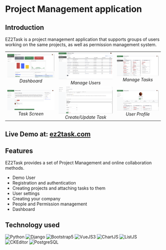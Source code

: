 <meta name="title" property="og:title" content="EZ2Task" />
<meta property="og:type" content="Website" />
<meta name="image" property="og:image" content="https://github.com/igorsimb/igorsimb/raw/master/assets/EZ2TASK_thumbnail.jpg" />
<meta name="description" property="og:description" content="A project management application that supports groups of users working on the same projects, as well as permission management system." />

# Project Management application

## Introduction

EZ2Task is a project management application that supports groups of users working on the same projects, as well as permission management system.

<table>
  <tr>
    <td align="center">
      <a href="https://github.com/igorsimb/ez2task/blob/master/staticfiles/github_assets/ez2task_screen1.png?raw=true" target="_blank" title="Dashboard">
        <img src="https://github.com/igorsimb/ez2task/blob/master/staticfiles/github_assets/ez2task_screen1.png?raw=true" alt="Dashboard">
      </a>
      <br />
      <em>Dashboard</em>
    </td>
    <td  align ="center">
      <a href="https://github.com/igorsimb/ez2task/blob/master/staticfiles/github_assets/ez2task_screen2.png?raw=true" target="_blank" title="Manage Users">
        <img src="https://github.com/igorsimb/ez2task/blob/master/staticfiles/github_assets/ez2task_screen2.png?raw=true" alt="Manage Users">
      </a>
      <br />
      <em>Manage Users</em>
    </td>
    <td align="center">
    <a href="https://github.com/igorsimb/ez2task/blob/master/staticfiles/github_assets/ez2task_screen3.png?raw=true" target="_blank" title="Manage Tasks">
      <img src="https://github.com/igorsimb/ez2task/blob/master/staticfiles/github_assets/ez2task_screen3.png?raw=true" alt="Manage Tasks">
    </a>
      <br />
      <em>Manage Tasks</em>
    </td>
  </tr>
  <tr>
    <td align="center">
    <a href="https://github.com/igorsimb/ez2task/blob/master/staticfiles/github_assets/ez2task_screen5.png?raw=true" target="_blank" title="Task Screen">
        <img src="https://github.com/igorsimb/ez2task/blob/master/staticfiles/github_assets/ez2task_screen5.png?raw=true" alt="Task Screen">
      </a>
      <br />
      <em>Task Screen</em>
    </td>
    <td align="center">
      <a href="https://github.com/igorsimb/ez2task/blob/master/staticfiles/github_assets/ez2task_screen7.png?raw=true" target="_blank" title="Create/Update Task">
        <img src="https://github.com/igorsimb/ez2task/blob/master/staticfiles/github_assets/ez2task_screen7.png?raw=true" alt="Create/Update Task">
      </a>
      <br />
      <em>Create/Update Task</em>
    </td>
    <td align="center">
      <a href="https://github.com/igorsimb/ez2task/blob/master/staticfiles/github_assets/ez2task_screen4.png?raw=true" target="_blank" title="User Profile">
        <img src="https://github.com/igorsimb/ez2task/blob/master/staticfiles/github_assets/ez2task_screen4.png?raw=true" alt="User Profile">
      </a>
      <br />
      <em>User Profile</em>
    </td>
  </tr>
</table>

## Live Demo at: [ez2task.com](https://ez2task.com/)

## Features
EZ2Task provides a set of Project Management and online collaboration methods.
  * Demo User
  * Registration and authentication
  * Creating projects and attaching tasks to them
  * User settings
  * Creating your company
  * People and Permission management
  * Dashboard

## Technology used
![Python](https://img.shields.io/badge/PYTHON-2b5b84?style=for-the-badge&logo=python&logoColor=f8d945)
![Django](https://img.shields.io/badge/Django-004524?style=for-the-badge&logo=django&logoColor=white)
![Bootstrap5](https://img.shields.io/badge/Bootstrap5-7952B3?style=for-the-badge&logo=bootstrap&logoColor=white)
![VueJS3](https://img.shields.io/badge/Vue.JS-FBD502?style=for-the-badge&logo=Vue.js&logoColor=#4FC08D)
![ChartJS](https://img.shields.io/badge/Chart.js-FBD502?style=for-the-badge&logo=Chart.js&logoColor=#4FC08D)
![ListJS](https://img.shields.io/badge/list.js-FBD502?style=for-the-badge&logo=javascript&logoColor=black)
![CKEditor](https://img.shields.io/badge/Ckeditor-0287D0?style=for-the-badge&logo=CKEditor4&logoColor=white)
![PostgreSQL](https://img.shields.io/badge/postgresql-F5F5F5?style=for-the-badge&logo=postgresql&logoColor=black)
